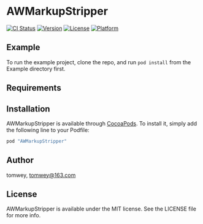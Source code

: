 # AWMarkupStripper

[![CI Status](http://img.shields.io/travis/tomwey/AWMarkupStripper.svg?style=flat)](https://travis-ci.org/tomwey/AWMarkupStripper)
[![Version](https://img.shields.io/cocoapods/v/AWMarkupStripper.svg?style=flat)](http://cocoapods.org/pods/AWMarkupStripper)
[![License](https://img.shields.io/cocoapods/l/AWMarkupStripper.svg?style=flat)](http://cocoapods.org/pods/AWMarkupStripper)
[![Platform](https://img.shields.io/cocoapods/p/AWMarkupStripper.svg?style=flat)](http://cocoapods.org/pods/AWMarkupStripper)

## Example

To run the example project, clone the repo, and run `pod install` from the Example directory first.

## Requirements

## Installation

AWMarkupStripper is available through [CocoaPods](http://cocoapods.org). To install
it, simply add the following line to your Podfile:

```ruby
pod "AWMarkupStripper"
```

## Author

tomwey, tomwey@163.com

## License

AWMarkupStripper is available under the MIT license. See the LICENSE file for more info.
